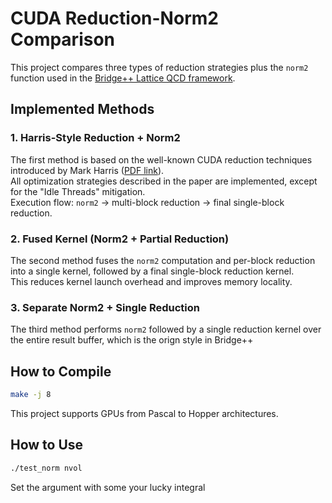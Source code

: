 # CUDA Reduction-Norm2 Comparison

This project compares three types of reduction strategies plus the `norm2` function used in the [Bridge++ Lattice QCD framework](https://bridge.kek.jp/Lattice-code/).

## Implemented Methods

### 1. Harris-Style Reduction + Norm2
The first method is based on the well-known CUDA reduction techniques introduced by Mark Harris ([PDF link](https://developer.download.nvidia.com/assets/cuda/files/reduction.pdf)).  
All optimization strategies described in the paper are implemented, except for the "Idle Threads" mitigation.  
Execution flow: `norm2` → multi-block reduction → final single-block reduction.

### 2. Fused Kernel (Norm2 + Partial Reduction)
The second method fuses the `norm2` computation and per-block reduction into a single kernel, followed by a final single-block reduction kernel.  
This reduces kernel launch overhead and improves memory locality.

### 3. Separate Norm2 + Single Reduction
The third method performs `norm2` followed by a single reduction kernel over the entire result buffer, which is the orign style in Bridge++

## How to Compile

```bash
make -j 8
```

This project supports GPUs from Pascal to Hopper architectures.

## How to Use

```bash
./test_norm nvol
```

Set the argument with some your lucky integral 
